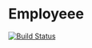 # Employeee
[![Build Status](https://travis-ci.org/JohnLevchenko/Employeee.svg?branch=master)](https://travis-ci.org/JohnLevchenko/Employeee)
